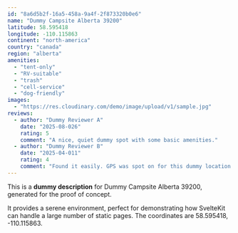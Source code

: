 ```yaml
---
id: "8a6d5b2f-16a5-458a-9a4f-2f873320b0e6"
name: "Dummy Campsite Alberta 39200"
latitude: 58.595418
longitude: -110.115863
continent: "north-america"
country: "canada"
region: "alberta"
amenities:
  - "tent-only"
  - "RV-suitable"
  - "trash"
  - "cell-service"
  - "dog-friendly"
images:
  - "https://res.cloudinary.com/demo/image/upload/v1/sample.jpg"
reviews:
  - author: "Dummy Reviewer A"
    date: "2025-08-026"
    rating: 5
    comment: "A nice, quiet dummy spot with some basic amenities."
  - author: "Dummy Reviewer B"
    date: "2025-04-011"
    rating: 4
    comment: "Found it easily. GPS was spot on for this dummy location."
---
```


This is a **dummy description** for Dummy Campsite Alberta 39200, generated for the proof of concept.

It provides a serene environment, perfect for demonstrating how SvelteKit can handle a large number of static pages. The coordinates are 58.595418, -110.115863.
